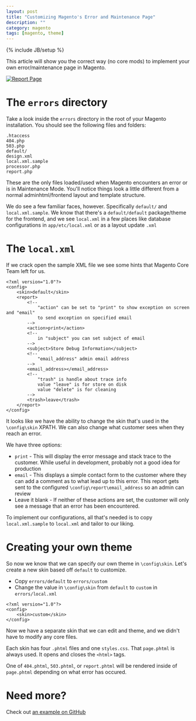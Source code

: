 ```yaml
---
layout: post
title: "Customizing Magento's Error and Maintenance Page"
description: ""
category: magento
tags: [magento, theme]
---
```

{% include JB/setup %}

This article will show you the correct way (no core mods) to implement your own error/maintenance page in Magento.

[![Report Page](http://i.imgur.com/iKjRtjc.png)](https://github.com/steverobbins/Magento-Errorpage)

# The `errors` directory

Take a look inside the `errors` directory in the root of your Magento installation.  You should see the following files and folders:

    .htaccess
    404.php
    503.php
    default/
    design.xml
    local.xml.sample
    processor.php
    report.php

These are the only files loaded/used when Magento encounters an error or is in Maintenance Mode.  You'll notice things look a little different from a normal adminhtml/frontend layout and template structure.

We do see a few familiar faces, however.  Specifically `default/` and `local.xml.sample`.  We know that there's a `default/default` package/theme for the frontend, and we see `local.xml` in a few places like database configurations in `app/etc/local.xml` or as a layout update `.xml`

# The `local.xml`

If we crack open the sample XML file we see some hints that Magento Core Team left for us.

    <?xml version="1.0"?>
    <config>
        <skin>default</skin>
        <report>
            <!--
                "action" can be set to "print" to show exception on screen and "email"
                to send exception on specified email
            -->
            <action>print</action>
            <!--
                in "subject" you can set subject of email
            -->
            <subject>Store Debug Information</subject>
            <!--
                "email_address" admin email address
            -->
            <email_address></email_address>
            <!--
                "trash" is handle about trace info
                value "leave" is for store on disk
                value "delete" is for cleaning
            -->
            <trash>leave</trash>
        </report>
    </config>

It looks like we have the ability to change the skin that's used in the `\config\skin` XPATH.  We can also change what customer sees when they reach an error.

We have three options:

* `print` - This will display the error message and stack trace to the customer.  While useful in development, probably not a good idea for production
* `email` - This displays a simple contact form to the customer where they can add a comment as to what lead up to this error.  This report gets sent to the configured `\config\report\email_address` so an admin can review
* Leave it blank - If neither of these actions are set, the customer will only see a message that an error has been encountered.

To implement our configurations, all that's needed is to copy `local.xml.sample` to `local.xml` and tailor to our liking.

# Creating your own theme

So now we know that we can specify our own theme in `\config\skin`.  Let's create a new skin based off `default` to customize.

* Copy `errors/default` to `errors/custom`
* Change the value in `\config\skin` from `default` to `custom` in `errors/local.xml`

```
<?xml version="1.0"?>
<config>
    <skin>custom</skin>
</config>
```

Now we have a separate skin that we can edit and theme, and we didn't have to modify any core files.

Each skin has four `.phtml` files and one `styles.css`.  That `page.phtml` is always used.  It opens and closes the `<html>` tags.

One of `404.phtml`, `503.phtml`, or `report.phtml` will be rendered inside of `page.phtml` depending on what error has occured.

# Need more?

Check out [an example on GitHub](https://github.com/steverobbins/Magento-Errorpage.git)

